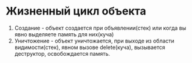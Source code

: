 # Жизненный цикл объекта
1. Создание - объект создается при объявлении(стек) или  когда вы явно выделяете память для них(куча)
2. Уничтожение - объект уничтожается, при выходе из области видимости(стек), явном вызове delete(куча), вызывается деструктор, освобождается память.